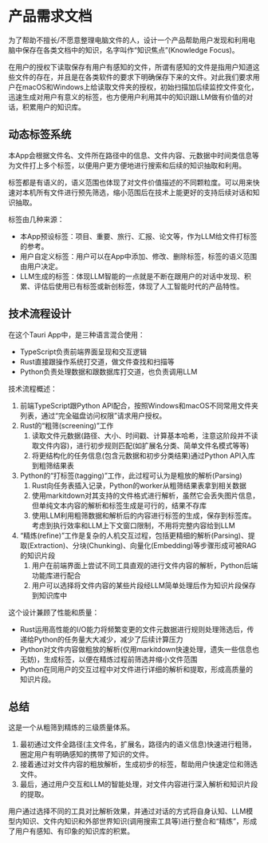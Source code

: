 # 产品需求文档

为了帮助不擅长/不愿意整理电脑文件的人，设计一个产品帮助用户发现和利用电脑中保存在各类文档中的知识，名字叫作“知识焦点”(Knowledge Focus)。

在用户的授权下读取保存有用户有感知的文件，所谓有感知的文件是指用户知道这些文件的存在，并且是在各类软件的要求下明确保存下来的文件。对此我们要求用户在macOS和Windows上给读取文件夹的授权，初始扫描加后续监控文件变化，迅速生成对用户有意义的标签，也方便用户利用其中的知识跟LLM做有价值的对话，积累用户的知识库。

## 动态标签系统

本App会根据文件名、文件所在路径中的信息、文件内容、元数据中时间类信息等为文件打上多个标签，以便用户更方便地进行搜索和后续的知识抽取和利用。

标签都是有语义的，语义范围也体现了对文件价值描述的不同颗粒度。可以用来快速对本机所有文件进行预先筛选，缩小范围后在技术上能更好的支持后续对话和知识抽取。

标签由几种来源：

- 本App预设标签：项目、重要、旅行、汇报、论文等，作为LLM给文件打标签的参考。
- 用户自定义标签：用户可以在App中添加、修改、删除标签，标签的语义范围由用户决定。
- LLM生成的标签：体现LLM智能的一点就是不断在跟用户的对话中发现、积累、评估后使用已有标签或新创标签，体现了人工智能时代的产品特性。

## 技术流程设计

在这个Tauri App中，是三种语言混合使用：

- TypeScript负责前端界面呈现和交互逻辑
- Rust直接跟操作系统打交道，做文件查找和扫描等
- Python负责处理数据和跟数据库打交道，也负责调用LLM

技术流程概述：

1. 前端TypeScript跟Python API配合，按照Windows和macOS不同常用文件夹列表，通过“完全磁盘访问权限”请求用户授权。
2. Rust的“粗筛(screening)”工作
   1. 读取文件元数据(路径、大小、时间戳、计算基本哈希，注意这阶段并不读取文件内容)，进行初步规则匹配(如扩展名分类、简单文件名模式等等)
   2. 将更结构化的任务信息(包含元数据和初步分类结果)通过Python API入库到粗筛结果表
3. Python的“打标签(tagging)”工作，此过程可认为是粗放的解析(Parsing)
   1. Rust向任务表插入记录，Python的worker从粗筛结果表拿到相关数据
   2. 使用markitdown对其支持的文件格式进行解析，虽然它会丢失图片信息，但单纯文本内容的解析和标签生成是可行的，结果不存库
   3. 使用LLM利用粗筛数据和解析后的内容进行标签的生成，保存到标签库。考虑到执行效率和LLM上下文窗口限制，不用将完整内容给到LLM
4. “精炼(refine)”工作是复杂的人机交互过程，包括更精细的解析(Parsing)、提取(Extraction)、分块(Chunking)、向量化(Embedding)等步骤形成可被RAG的知识片段
   1. 用户在前端界面上尝试不同工具直观的进行文件内容的解析，Python后端功能库进行配合
   2. 用户可以选择将文件内容的某些片段经LLM简单处理后作为知识片段保存到知识库中

这个设计兼顾了性能和质量：

- Rust运用高性能的I/O能力将频繁变更的文件元数据进行规则处理筛选后，传递给Python的任务量大大减少，减少了后续计算压力
- Python对文件内容做粗放的解析(仅用markitdown快速处理，遗失一些信息也无妨)，生成标签，以便在精炼过程前筛选并缩小文件范围
- Python在同用户的交互过程中对文件进行详细的解析和提取，形成高质量的知识片段。

## 总结

这是一个从粗筛到精炼的三级质量体系。

1. 最初通过文件全路径(主文件名，扩展名，路径内的语义信息)快速进行粗筛，圈定用户有明确感知的携带了知识的文件。
2. 接着通过对文件内容的粗放解析，生成初步的标签，帮助用户快速定位和筛选文件。
3. 最后，通过用户交互和LLM的智能处理，对文件内容进行深入解析和知识片段的提取。

用户通过选择不同的工具对比解析效果，并通过对话的方式将自身认知、LLM模型内知识、文件内知识和外部世界知识(调用搜索工具等)进行整合和“精炼”，形成了用户有感知、有印象的知识库的积累。
